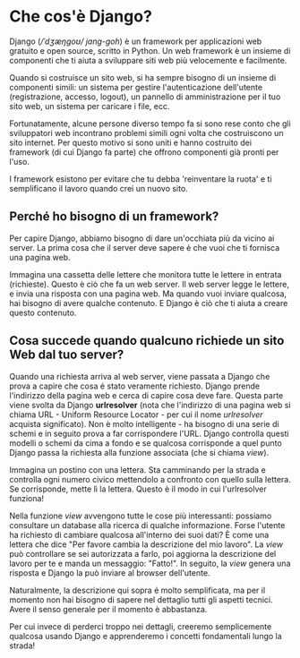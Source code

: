 # Che cos'è Django?

Django (*/ˈdʒæŋɡoʊ/ jang-goh*) è un framework per applicazioni web gratuito e open source, scritto in Python. Un web framework è un insieme di componenti che ti aiuta a sviluppare siti web più velocemente e facilmente.

Quando si costruisce un sito web, si ha sempre bisogno di un insieme di componenti simili: un sistema per gestire l'autenticazione dell'utente (registrazione, accesso, logout), un pannello di amministrazione per il tuo sito web, un sistema per caricare i file, ecc.

Fortunatamente, alcune persone diverso tempo fa si sono rese conto che gli sviluppatori web incontrano problemi simili ogni volta che costruiscono un sito internet. Per questo motivo si sono uniti e hanno costruito dei framework (di cui Django fa parte) che offrono componenti già pronti per l'uso.

I framework esistono per evitare che tu debba 'reinventare la ruota' e ti semplificano il lavoro quando crei un nuovo sito.

## Perché ho bisogno di un framework?

Per capire Django, abbiamo bisogno di dare un'occhiata più da vicino ai server. La prima cosa che il server deve sapere è che vuoi che ti fornisca una pagina web.

Immagina una cassetta delle lettere che monitora tutte le lettere in entrata (richieste). Questo è ciò che fa un web server. Il web server legge le lettere, e invia una risposta con una pagina web. Ma quando vuoi inviare qualcosa, hai bisogno di avere qualche contenuto. E Django è ciò che ti aiuta a creare questo contenuto.

## Cosa succede quando qualcuno richiede un sito Web dal tuo server?

Quando una richiesta arriva al web server, viene passata a Django che prova a capire che cosa é stato veramente richiesto. Django prende l'indirizzo della pagina web e cerca di capire cosa deve fare. Questa parte viene svolta da Django **urlresolver** (nota che l'indirizzo di una pagina web si chiama URL - Uniform Resource Locator - per cui il nome *urlresolver* acquista significato). Non è molto intelligente - ha bisogno di una serie di schemi e in seguito prova a far corrispondere l'URL. Django controlla questi modelli o schemi da cima a fondo e se qualcosa corrisponde a quel punto Django passa la richiesta alla funzione associata (che si chiama *view*).

Immagina un postino con una lettera. Sta camminando per la strada e controlla ogni numero civico mettendolo a confronto con quello sulla lettera. Se corrisponde, mette lì la lettera. Questo è il modo in cui l'urlresolver funziona!

Nella funzione *view* avvengono tutte le cose più interessanti: possiamo consultare un database alla ricerca di qualche informazione. Forse l'utente ha richiesto di cambiare qualcosa all'interno dei suoi dati? È come una lettera che dice "Per favore cambia la descrizione del mio lavoro". La *view* può controllare se sei autorizzata a farlo, poi aggiorna la descrizione del lavoro per te e manda un messaggio: "Fatto!". In seguito, la *view* genera una risposta e Django la può inviare al browser dell'utente.

Naturalmente, la descrizione qui sopra é molto semplificata, ma per il momento non hai bisogno di sapere nel dettaglio tutti gli aspetti tecnici. Avere il senso generale per il momento è abbastanza.

Per cui invece di perderci troppo nei dettagli, creeremo semplicemente qualcosa usando Django e apprenderemo i concetti fondamentali lungo la strada!
